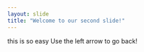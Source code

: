 ```yaml
---
layout: slide
title: "Welcome to our second slide!"
---
```

this is so easy
Use the left arrow to go back!


